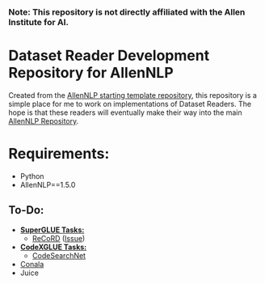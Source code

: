 ### Note: This repository is not directly affiliated with the Allen Institute for AI.

# Dataset Reader Development Repository for AllenNLP

Created from the [AllenNLP starting template repository](https://github.com/allenai/allennlp-template-config-files), this repository is a simple place for me to work on implementations of Dataset Readers. The hope is that these readers will eventually make their way into the main [AllenNLP Repository](https://github.com/allenai/allennlp).

# Requirements:
* Python
* AllenNLP==1.5.0

## To-Do:

- **[SuperGLUE Tasks:](https://super.gluebenchmark.com/tasks)**
  - [ReCoRD](https://sheng-z.github.io/ReCoRD-explorer/) ([Issue](https://github.com/allenai/allennlp/issues/4995))
- **[CodeXGLUE Tasks:](https://github.com/microsoft/CodeXGLUE)**
  - [CodeSearchNet](https://github.com/github/CodeSearchNet)
- [Conala](https://conala-corpus.github.io/)
- Juice
